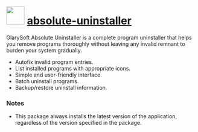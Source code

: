 ﻿# <img src="https://cdn.rawgit.com/chocolatey/chocolatey-coreteampackages/723b164cda892499cea29735439b8aaa81d760bf/icons/absolute-uninstaller.png" width="48" height="48"/> [absolute-uninstaller](https://chocolatey.org/packages/absolute-uninstaller)


GlarySoft Absolute Uninstaller is a complete program uninstaller that helps you remove programs thoroughly without leaving any invalid remnant to burden your system gradually.

* Autofix invalid program entries.
* List installed programs with appropriate icons.
* Simple and user-friendly interface.
* Batch uninstall programs.
* Backup/restore uninstall information.

### Notes

* This package always installs the latest version of the application, regardless of the version specified in the package.

